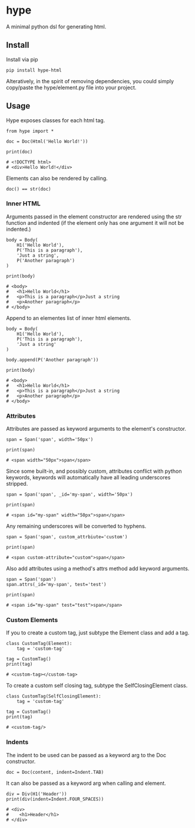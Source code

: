 # hype

A minimal python dsl for generating html.

## Install

Install via pip

```
pip install hype-html
```

Alteratively, in the spirit of removing dependencies, you could simply copy/paste the hype/element.py file into your project.

## Usage

Hype exposes classes for each html tag.

```
from hype import *

doc = Doc(Html('Hello World!'))

print(doc)

# <!DOCTYPE html>
# <div>Hello World!</div>
```

Elements can also be rendered by calling.

```
doc() == str(doc)
```
### Inner HTML

Arguments passed in the element constructor are rendered using the str function and indented (if the element only has one argument it will not be indented.)

```
body = Body(
    H1('Hello World'),
    P('This is a paragraph'),
    'Just a string',
    P('Another paragraph')
)

print(body)

# <body>
#   <h1>Hello World</h1>
#   <p>This is a paragraph</p>Just a string
#   <p>Another paragraph</p>
# </body>
```

Append to an elementes list of inner html elements.

```
body = Body(
    H1('Hello World'),
    P('This is a paragraph'),
    'Just a string'
)

body.append(P('Another paragraph'))

print(body)

# <body>
#   <h1>Hello World</h1>
#   <p>This is a paragraph</p>Just a string
#   <p>Another paragraph</p>
# </body>
```

### Attributes

Attributes are passed as keyword arguments to the element's constructor.

```
span = Span('span', width='50px')

print(span)

# <span width="50px">span</span>
```

Since some built-in, and possibly custom, attributes conflict with python keywords, keywords will automatically have all leading underscores stripped.

```
span = Span('span', _id='my-span', width='50px')

print(span)

# <span id="my-span" width="50px">span</span>

```
Any remaining underscores will be converted to hyphens.

```
span = Span('span', custom_attrbiute='custom')

print(span)

# <span custom-attribute="custom">span</span>
```

Also add attributes using a method's attrs method add keyword arguments.

```
span = Span('span')
span.attrs(_id='my-span', test='test')

print(span)

# <span id="my-span" test="test">span</span>
```

### Custom Elements

If you to create a custom tag, just subtype the Element class and add a tag.

```
class CustomTag(Element):
    tag = 'custom-tag'

tag = CustomTag()
print(tag)

# <custom-tag></custom-tag>
```
To create a custom self closing tag, subtype the SelfClosingElement class.

```
class CustomTag(SelfClosingElement):
    tag = 'custom-tag'

tag = CustomTag()
print(tag)

# <custom-tag/>
```

### Indents

The indent to be used can be passed as a keyword arg to the Doc constructor.

```
doc = Doc(content, indent=Indent.TAB)
```

It can also be passed as a keyword arg when calling and element.

```
div = Div(H1('Header'))
print(div(indent=Indent.FOUR_SPACES))

# <div>
#    <h1>Header</h1>
# </div>
```

<!-- ## Development

### Install

### Pre Processor

### Tests -->